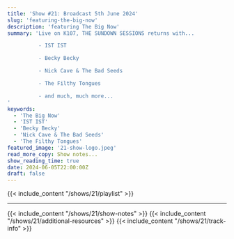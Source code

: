```yaml
---
title: 'Show #21: Broadcast 5th June 2024'
slug: 'featuring-the-big-now'
description: 'featuring The Big Now'
summary: 'Live on K107, THE SUNDOWN SESSIONS returns with...

          - IST IST

          - Becky Becky

          - Nick Cave & The Bad Seeds

          - The Filthy Tongues

          - and much, much more...
'
keywords: 
  - 'The Big Now'
  - 'IST IST'
  - 'Becky Becky'
  - 'Nick Cave & The Bad Seeds'
  - 'The Filthy Tongues'
featured_image: '21-show-logo.jpeg'
read_more_copy: Show notes...
show_reading_time: true
date: 2024-06-05T22:00:00Z
draft: false
---
```

{{< include_content "/shows/21/playlist" >}}

---

{{< include_content "/shows/21/show-notes" >}}
{{< include_content "/shows/21/additional-resources" >}}
{{< include_content "/shows/21/track-info" >}}
